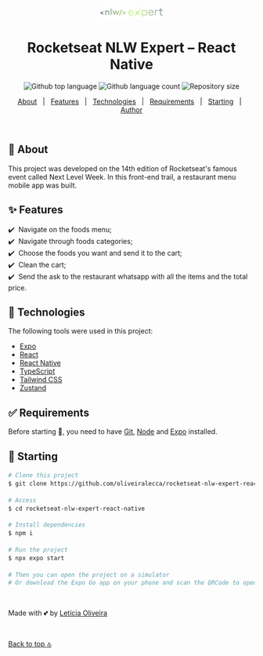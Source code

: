 <div align="center" id="top"> 
  <img src="./.github/logo-expert.webp" alt="Rocketseat NLW Expert" />
</div>

<h1 align="center">Rocketseat NLW Expert – React Native</h1>

<p align="center">
  <img alt="Github top language" src="https://img.shields.io/github/languages/top/oliveiralecca/rocketseat-nlw-expert-react-native?color=56BEB8">

  <img alt="Github language count" src="https://img.shields.io/github/languages/count/oliveiralecca/rocketseat-nlw-expert-react-native?color=56BEB8">

  <img alt="Repository size" src="https://img.shields.io/github/repo-size/oliveiralecca/rocketseat-nlw-expert-react-native?color=56BEB8">
</p>

<p align="center">
  <a href="#dart-about">About</a> &#xa0; | &#xa0; 
  <a href="#sparkles-features">Features</a> &#xa0; | &#xa0;
  <a href="#rocket-technologies">Technologies</a> &#xa0; | &#xa0;
  <a href="#white_check_mark-requirements">Requirements</a> &#xa0; | &#xa0;
  <a href="#checkered_flag-starting">Starting</a> &#xa0; | &#xa0;
  <a href="https://github.com/oliveiralecca" target="_blank">Author</a>
</p>

<br>

## :dart: About ##

This project was developed on the 14th edition of Rocketseat's famous event called Next Level Week. In this front-end trail, a restaurant menu mobile app was built.

## :sparkles: Features ##

:heavy_check_mark: &nbsp;Navigate on the foods menu;\
:heavy_check_mark: &nbsp;Navigate through foods categories;\
:heavy_check_mark: &nbsp;Choose the foods you want and send it to the cart;\
:heavy_check_mark: &nbsp;Clean the cart;\
:heavy_check_mark: &nbsp;Send the ask to the restaurant whatsapp with all the items and the total price.

## :rocket: Technologies ##

The following tools were used in this project:

- [Expo](https://expo.io/)
- [React](https://pt-br.reactjs.org/)
- [React Native](https://reactnative.dev/)
- [TypeScript](https://www.typescriptlang.org/)
- [Tailwind CSS](https://tailwindcss.com/)
- [Zustand](https://zustand-demo.pmnd.rs/)

## :white_check_mark: Requirements ##

Before starting :checkered_flag:, you need to have [Git](https://git-scm.com), [Node](https://nodejs.org/en/) and [Expo](https://expo.io/) installed.

## :checkered_flag: Starting ##

```bash
# Clone this project
$ git clone https://github.com/oliveiralecca/rocketseat-nlw-expert-react-native

# Access
$ cd rocketseat-nlw-expert-react-native

# Install dependencies
$ npm i

# Run the project
$ npx expo start

# Then you can open the project on a simulator
# Or download the Expo Go app on your phone and scan the QRCode to open the project
```

&#xa0;

Made with 💕 by <a href="https://github.com/oliveiralecca" target="_blank">Letícia Oliveira</a>

&#xa0;

<a href="#top">Back to top :top:</a>
